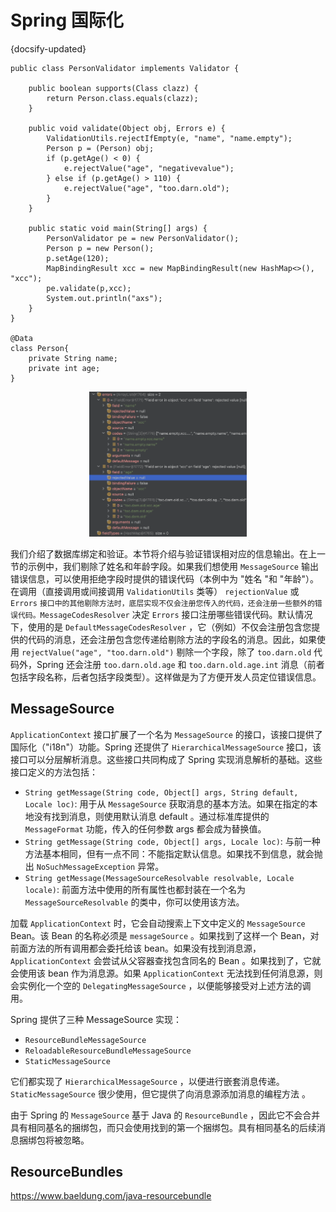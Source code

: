 # Spring 国际化
{docsify-updated}

```
public class PersonValidator implements Validator {

    public boolean supports(Class clazz) {
        return Person.class.equals(clazz);
    }

    public void validate(Object obj, Errors e) {
        ValidationUtils.rejectIfEmpty(e, "name", "name.empty");
        Person p = (Person) obj;
        if (p.getAge() < 0) {
            e.rejectValue("age", "negativevalue");
        } else if (p.getAge() > 110) {
            e.rejectValue("age", "too.darn.old");
        }
    }

    public static void main(String[] args) {
        PersonValidator pe = new PersonValidator();
        Person p = new Person();
        p.setAge(120);
        MapBindingResult xcc = new MapBindingResult(new HashMap<>(), "xcc");
        pe.validate(p,xcc);
        System.out.println("axs");
    }
}

@Data
class Person{
    private String name;
    private int age;
}
```
<center><img src="pics/validate-errcode.png" width="50%"></center>

我们介绍了数据库绑定和验证。本节将介绍与验证错误相对应的信息输出。在上一节的示例中，我们剔除了姓名和年龄字段。如果我们想使用 `MessageSource` 输出错误信息，可以使用拒绝字段时提供的错误代码（本例中为 "姓名 "和 "年龄"）。在调用（直接调用或间接调用 `ValidationUtils` 类等） `rejectionValue` 或 `Errors` `接口中的其他剔除方法时，底层实现不仅会注册您传入的代码，还会注册一些额外的错误代码。MessageCodesResolver` 决定 `Errors` 接口注册哪些错误代码。默认情况下，使用的是 `DefaultMessageCodesResolver` ，它（例如）不仅会注册包含您提供的代码的消息，还会注册包含您传递给剔除方法的字段名的消息。因此，如果使用 `rejectValue("age", "too.darn.old")` 剔除一个字段，除了 `too.darn.old` 代码外，Spring 还会注册 `too.darn.old.age` 和 `too.darn.old.age.int` 消息（前者包括字段名称，后者包括字段类型）。这样做是为了方便开发人员定位错误信息。

## MessageSource
`ApplicationContext` 接口扩展了一个名为 `MessageSource` 的接口，该接口提供了国际化（"i18n"）功能。Spring 还提供了 `HierarchicalMessageSource` 接口，该接口可以分层解析消息。这些接口共同构成了 Spring 实现消息解析的基础。这些接口定义的方法包括：
+ `String getMessage(String code, Object[] args, String default, Locale loc)`: 用于从 `MessageSource` 获取消息的基本方法。如果在指定的本地没有找到消息，则使用默认消息 default 。通过标准库提供的 `MessageFormat` 功能，传入的任何参数 args 都会成为替换值。
+ `String getMessage(String code, Object[] args, Locale loc)`: 与前一种方法基本相同，但有一点不同：不能指定默认信息。如果找不到信息，就会抛出 `NoSuchMessageException` 异常。
+ `String getMessage(MessageSourceResolvable resolvable, Locale locale)`: 前面方法中使用的所有属性也都封装在一个名为 `MessageSourceResolvable` 的类中，你可以使用该方法。

加载 `ApplicationContext` 时，它会自动搜索上下文中定义的 `MessageSource` Bean。该 Bean 的名称必须是 `messageSource` 。如果找到了这样一个 Bean，对前面方法的所有调用都会委托给该 bean。如果没有找到消息源， `ApplicationContext` 会尝试从父容器查找包含同名的 Bean 。如果找到了，它就会使用该 bean 作为消息源。如果 `ApplicationContext` 无法找到任何消息源，则会实例化一个空的 `DelegatingMessageSource` ，以便能够接受对上述方法的调用。

Spring 提供了三种 MessageSource 实现：
+ `ResourceBundleMessageSource`
+ `ReloadableResourceBundleMessageSource`
+ `StaticMessageSource`

它们都实现了 `HierarchicalMessageSource` ，以便进行嵌套消息传递。 `StaticMessageSource` 很少使用，但它提供了向消息源添加消息的编程方法 。

由于 Spring 的 `MessageSource` 基于 Java 的 `ResourceBundle` ，因此它不会合并具有相同基名的捆绑包，而只会使用找到的第一个捆绑包。具有相同基名的后续消息捆绑包将被忽略。

## ResourceBundles
https://www.baeldung.com/java-resourcebundle